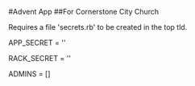 #Advent App
##For Cornerstone City Church

Requires a file 'secrets.rb' to be created in the top tld.

APP_SECRET = ''

RACK_SECRET = ''

ADMINS = []